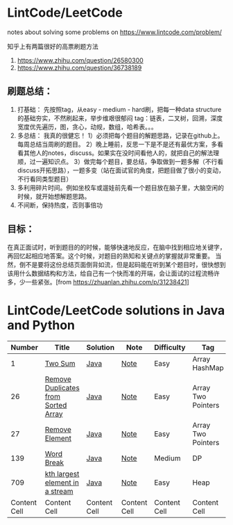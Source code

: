 # LintCode/LeetCode
notes about solving some problems on https://www.lintcode.com/problem/ 

知乎上有两篇很好的高票刷题方法
 1. https://www.zhihu.com/question/26580300 
 2. https://www.zhihu.com/question/36738189 

## 刷题总结：
1. 打基础： 先按照tag，从easy - medium - hard刷，把每一种data structure的基础夯实，不然刷起来，举步维艰很郁闷
           tag：链表，二叉树，回溯，深度宽度优先遍历，图，贪心，动规，数组，哈希表。。。
2. 多总结： 我真的很健忘！
           1）必须把每个题目的解题思路，记录在github上。每周总结当周刷的题目。 
           2）晚上睡前，反思一下是不是还有最优方案，多看看其他人的notes，discuss。如果实在没时间看他人的，就把自己的解法理顺，过一遍知识点。
           3）做完每个题目，要总结，争取做到一题多解（不行看discuss开拓思路），一题多变（站在面试官的角度，把题目做了很小的变动，不行看同类型题目）
3. 多利用碎片时间。例如坐校车或遛娃前先看一个题目放在脑子里，大脑空闲的时候，就开始想解题思路。
4. 不间断，保持热度，否则事倍功

## 目标：
在真正面试时，听到题目的的时候，能够快速地反应，在脑中找到相应地关键字，再回忆起相应地答案。这个时候，对题目的熟知和关键点的掌握就非常重要。
当然，倒不是要将这份总结页面倒背如流，但是起码能在听到某个题目时，很快想到该用什么数据结构和方法，给自己有一个快而准的开端，会让面试的过程流畅许多，少一些紧张。[from https://zhuanlan.zhihu.com/p/31238421]

# LintCode/LeetCode solutions in Java and Python 
| Number| Title         | Solution      | Note           | Difficulty    | Tag          |
| ------| ------------- | ------------- | -------------  | ------------- |------------- |
| 1| [Two Sum](https://leetcode.com/problems/two-sum/description/)  | [Java](https://leetcode.com/problems/two-sum/solution/)  | [Note](https://github.com/LisaFan18/lintcode/tree/master/1.%20Two%20Sum)   | Easy  | Array HashMap |
| 26| [Remove Duplicates from Sorted Array](https://leetcode.com/problems/remove-duplicates-from-sorted-array/)  | [Java](https://github.com/LisaFan18/lintcode/tree/master/26.%20Remove%20Duplicate%20from%20Sorted%20Array)  | [Note](https://github.com/LisaFan18/lintcode/tree/master/26.%20Remove%20Duplicate%20from%20Sorted%20Array)   | Easy  | Array Two Pointers |
| 27| [Remove Element](https://leetcode.com/problems/remove-element/)  | [Java](https://github.com/LisaFan18/lintcode/tree/master/27.%20Remove%20Element)  | [Note](https://github.com/LisaFan18/lintcode/tree/master/27.%20Remove%20Element)   | Easy  | Array Two Pointers |
| 139| [Word Break](https://leetcode.com/problems/word-break/)  | [Java](https://github.com/LisaFan18/lintcode/blob/master/139.%20Word%20Break/solution1.java)  | [Note](https://github.com/LisaFan18/lintcode/tree/master/139.%20Word%20Break)   | Medium  | DP |
| 709| [kth largest element in a stream](https://leetcode.com/problems/kth-largest-element-in-a-stream/description/)  | [Java](https://github.com/LisaFan18/lintcode/blob/master/709.%20kth%20largest%20element%20in%20a%20stream/solution.java)  | [Note](https://github.com/LisaFan18/lintcode/blob/master/709.%20kth%20largest%20element%20in%20a%20stream/README.md)   | Easy  | Heap |
| Content Cell  | Content Cell  | Content Cell  | Content Cell   | Content Cell  | Content Cell |
